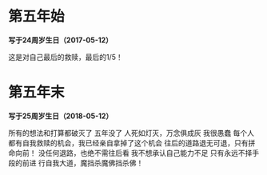 # 第五年始

**写于24周岁生日（2017-05-12）**

这是对自己最后的救赎，最后的1/5！



# 第五年末

**写于25周岁生日（2018-05-12）**

所有的想法和打算都破灭了
五年没了
人死如灯灭，万念俱成灰
我很愚蠢
每个人都有自我救赎的机会，我已经亲自拿掉了这个机会
往后的道路退无可退，只有拼命向前！
没任何退路，也绝不需往后看
我不想承认自己能力不足
只有永远不择手段的前进
行自我大道，魔挡杀魔佛挡杀佛！



